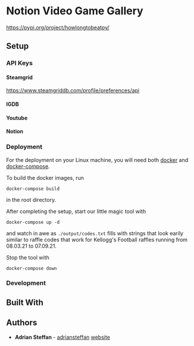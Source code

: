# Notion Video Game Gallery


https://pypi.org/project/howlongtobeatpy/

## Setup

### API Keys

#### Steamgrid

https://www.steamgriddb.com/profile/preferences/api

#### IGDB

#### Youtube

#### Notion

### Deployment


For the deployment on your Linux machine, you will need both [docker](https://docs.docker.com/engine/install/) and [docker-compose](https://docs.docker.com/compose/install/).

To build the docker images, run 

```
docker-compose build
```

in the root directory.

After completing the setup, start our little magic tool with

```
docker-compose up -d
```

and watch in awe as ```./output/codes.txt``` fills with strings that look earily similar to raffle codes that work for Kellogg's Football raffles running from 08.03.21 to 07.09.21.


Stop the tool with

```
docker-compose down
```


### Development



## Built With



## Authors

* **Adrian Steffan** - [adriansteffan](https://github.com/adriansteffan) [website](https://adriansteffan.com/)
